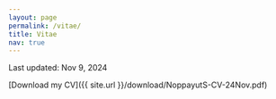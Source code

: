 ```yaml
---
layout: page
permalink: /vitae/
title: Vitae
nav: true
---
```

<!-- _pages/publications.md -->
Last updated: Nov 9, 2024

[Download my CV]({{ site.url }}/download/NoppayutS-CV-24Nov.pdf)